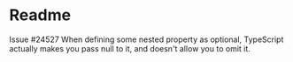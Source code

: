 # Readme

Issue #24527 When defining some nested property as optional, TypeScript
actually makes you pass null to it, and doesn't allow you to omit it.
